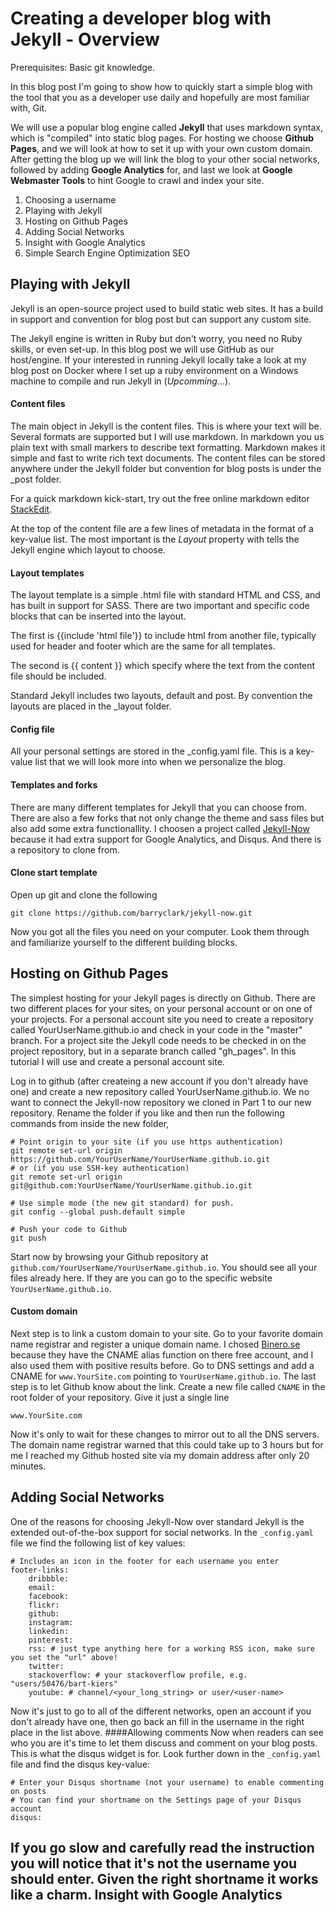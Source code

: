 Creating a developer blog with Jekyll - Overview
===

Prerequisites: Basic git knowledge.

In this blog post I'm going to show how to quickly start a simple blog with the tool that you as a developer use daily and hopefully are most familiar with, Git. 

We will use a popular blog engine called **Jekyll** that uses markdown syntax, which is "compiled" into static blog pages. For hosting we choose **Github Pages**, and we will look at how to set it up with your own custom domain. After getting the blog up we will link the blog to your other social networks, followed by adding **Google Analytics** for, and last we look at **Google Webmaster Tools** to hint Google to crawl and index your site.

 1. Choosing a username
 2. Playing with Jekyll
 3. Hosting on Github Pages
 4. Adding Social Networks
 5. Insight with Google Analytics
 6. Simple Search Engine Optimization SEO

Playing with Jekyll
---
Jekyll is an open-source project used to build static web sites. It has a build in support and convention for blog post but can support any custom site. 

The Jekyll engine is written in Ruby but don't worry, you need no Ruby skills, or even set-up. In this blog post we will use GitHub as our host/engine. If your interested in running Jekyll locally take a look at my blog post on Docker where I set up a ruby environment on a Windows machine to compile and run Jekyll in (*Upcomming*...). 

#### Content files
The main object in Jekyll is the content files. This is where your text will be. Several formats are supported but I will use markdown. In markdown you us plain text with small markers to describe text formatting. Markdown makes it simple and fast to write rich text documents. The content files can be stored anywhere under the Jekyll folder but convention for blog posts is under the _post folder. 

For a quick markdown kick-start, try out the free online markdown editor [StackEdit](https://stackedith.io). 

At the top of the content file are a few lines of metadata in the format of a key-value list. The most important is the *Layout* property with tells the Jekyll engine which layout to choose.

#### Layout templates
The layout template is a simple .html file with standard HTML and CSS, and has built in support for SASS. There are two important and specific code blocks that can be inserted into the layout. 

The first is {{include 'html file'}} to include html from another file, typically used for header and footer which are the same for all templates. 

The second is  {{ content }} which specify where the text from the content file should be included. 
 
Standard Jekyll includes two layouts, default and post. By convention the layouts are placed in the _layout folder.

#### Config file
All your personal settings are stored in the _config.yaml file. This is a key-value list that we will look more into when we personalize the blog.

#### Templates and forks
There are many different templates for Jekyll that you can choose from. There are also a few forks that not only change the theme and sass files but also add some extra functionallity. I choosen a project called [Jekyll-Now](https://github.com/barryclark/jekyll-now) because it had extra support for Google Analytics, and Disqus. And there is a repository to clone from.

#### Clone start template
Open up git and clone the following

    git clone https://github.com/barryclark/jekyll-now.git

Now you got all the files you need on your computer. Look them through and familiarize yourself to the different building blocks.

Hosting on Github Pages
---
The simplest hosting for your Jekyll pages is directly on Github. There are two different places for your sites, on your personal account or on one of your projects. For a personal account site you need to create a repository called YourUserName.github.io and check in your code in the "master" branch. For a project site the Jekyll code needs to be checked in on the project repository, but in a separate branch called "gh_pages". In this tutorial I will use and create a personal account site.

Log in to github (after createing a new account if you don't already have one) and create a new repository called YourUserName.github.io. We no want to connect the Jekyll-now repository we cloned in Part 1 to our new repository. Rename the folder if you like and then run the following commands from inside the new folder,

	# Point origin to your site (if you use https authentication)
	git remote set-url origin https://github.com/YourUserName/YourUserName.github.io.git
	# or (if you use SSH-key authentication)
	git remote set-url origin git@github.com:YourUserName/YourUserName.github.io.git
	
	# Use simple mode (the new git standard) for push.
	git config --global push.default simple

	# Push your code to Github
	git push

 Start now by browsing your Github repository at `github.com/YourUserName/YourUserName.github.io`. You should see all your files already here. If they are you can go to the specific website `YourUserName.github.io`.
#### Custom domain
Next step is to link a custom domain to your site. Go to your favorite domain name registrar and register a unique domain name. I chosed [Binero.se](http:/www.binero.se) because they have the CNAME alias function on there free account, and I also used them with positive results before. Go to DNS settings and add a CNAME for `www.YourSite.com` pointing to `YourUserName.github.io`. 
The last step is to let Github know about the link. Create a new file called `CNAME` in the root folder of your repository. Give it just a single line 
	
	www.YourSite.com
 
Now it's only to wait for these changes to mirror out to all the DNS servers. The domain name registrar warned that this could take up to 3 hours but for me I reached my Github hosted site via my domain address after only 20 minutes.
 
 Adding Social Networks
---
 One of the reasons for choosing Jekyll-Now over standard Jekyll is the extended out-of-the-box support for social networks. In the `_config.yaml` file we find the following list of key values:

	# Includes an icon in the footer for each username you enter
	footer-links:
		dribbble:
		email:
		facebook:
		flickr:
		github:
		instagram:
		linkedin:
		pinterest:
		rss: # just type anything here for a working RSS icon, make sure you set the "url" above!
		twitter: 
		stackoverflow: # your stackoverflow profile, e.g. "users/50476/bart-kiers"
		youtube: # channel/<your_long_string> or user/<user-name>
 
Now it's just to go to all of the different networks, open an account if you don't already have one, then go back an fill in the username in the right place in the list above. 
####Allowing comments
Now when readers can see who you are it's time to let them discuss and comment on your blog posts. This is what the disqus widget is for. Look further down in the `_config.yaml` file and find the disqus key-value: 
	
	# Enter your Disqus shortname (not your username) to enable commenting on posts	
	# You can find your shortname on the Settings page of your Disqus account
	disqus: 
If you go slow and carefully read the instruction you will notice that it's not the username you should enter. Given the right shortname it works like a charm.
Insight with Google Analytics
---